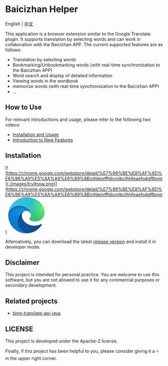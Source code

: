 # Baicizhan Helper  
English | [中文](./README-zh.md)

This application is a browser extension similar to the Google Translate plugin. It supports translation by selecting words and can work in collaboration with the Baicizhan APP. The current supported features are as follows:
- Translation by selecting words
- Bookmarking/Unbookmarking words (with real-time synchronization to the Baicizhan APP)
- Word search and display of detailed information
- Viewing words in the wordbook
- memorize words (with real-time synchronization to the Baicizhan APP)
- ...

## How to Use
For relevant introductions and usage, please refer to the following two videos:
- [Installation and Usage](https://www.bilibili.com/video/BV1QG411P7Es/)
- [Introduction to New Features](https://www.bilibili.com/video/BV1zj411Z7LM/)

## Installation
[![https://chrome.google.com/webstore/detail/%E7%99%BE%E8%AF%8D%E6%96%A9%E5%8A%A9%E6%89%8B/ofdejofffdjcmlbclhhfeaefodgffbnm](./images/tryitnow.png)](https://chrome.google.com/webstore/detail/%E7%99%BE%E8%AF%8D%E6%96%A9%E5%8A%A9%E6%89%8B/ofdejofffdjcmlbclhhfeaefodgffbnm)
<a href="https://microsoftedge.microsoft.com/addons/detail/%E6%96%B0%E7%99%BE%E8%AF%8D%E6%96%A9%E5%8A%A9%E6%89%8B/igoongmgkfmdmlnabfphphifbmckjjea">
<img src="./images/edge-logo.png" height="116"/>
</a>

Alternatively, you can download the latest [release version](https://github.com/marmot-z/baicizhan-helper/releases/latest) and install it in developer mode.

## Disclaimer
This project is intended for personal practice. You are welcome to use this software, but you are not allowed to use it for any commercial purposes or secondary development.

## Related projects
- [bing-translate-api-java](https://github.com/marmot-z/bing-translate-api-java)

## LICENSE
This project is developed under the Apache-2 license.

Finally, if this project has been helpful to you, please consider giving it a ⭐ in the upper right corner.